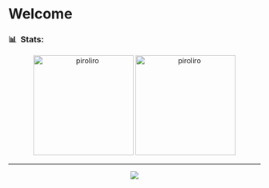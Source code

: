 <h1>Welcome</h1>

<h3> 📊 &nbsp;Stats:</h3>
<p align="center">
<img src="https://github-readme-stats.vercel.app/api?username=srpiroliro&show_icons=true&theme=chartreuse-dark&count_private=true" alt="piroliro" height="200px"/>&#9;
<img src="https://github-readme-stats.vercel.app/api/top-langs/?username=srpiroliro&theme=chartreuse-dark&layout=compact&hide=Hack" alt="piroliro" height="200px"/>
</p>

---

<p align="center"> <img src="https://komarev.com/ghpvc/?username=srpiroliro"/> </p>
